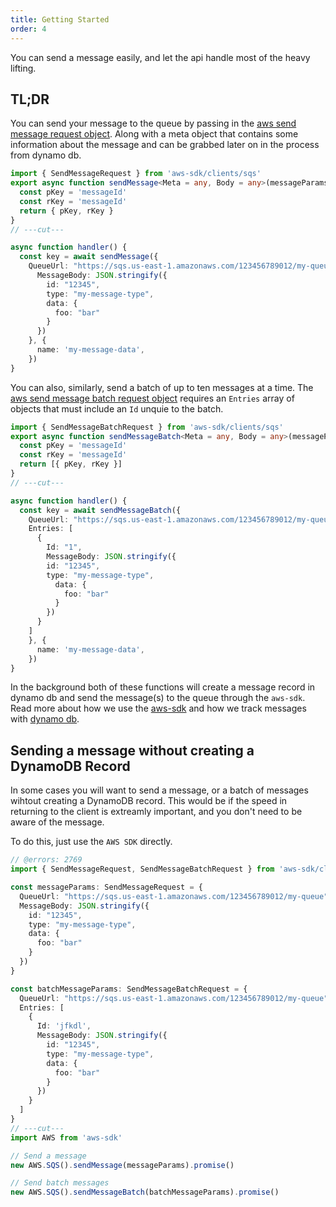 ```yaml
---
title: Getting Started
order: 4
---
```


You can send a message easily, and let the api handle most of the heavy lifting. 

## TL;DR

You can send your message to the queue by passing in the [aws send message request object](https://docs.aws.amazon.com/AWSJavaScriptSDK/latest/AWS/SQS.html#sendMessage-property). Along with a meta object that contains some information about the message and can be grabbed later on in the process from dynamo db.

```ts twoslash
import { SendMessageRequest } from 'aws-sdk/clients/sqs'
export async function sendMessage<Meta = any, Body = any>(messageParams: SendMessageRequest, meta?: Meta) { 
  const pKey = 'messageId'
  const rKey = 'messageId'
  return { pKey, rKey }
}
// ---cut---

async function handler() {
  const key = await sendMessage({
    QueueUrl: "https://sqs.us-east-1.amazonaws.com/123456789012/my-queue",
      MessageBody: JSON.stringify({
        id: "12345",
        type: "my-message-type",
        data: {
          foo: "bar"
        }
      })
    }, {
      name: 'my-message-data',
    })
}

```

You can also, similarly, send a batch of up to ten messages at a time. The [aws send message batch request object](https://docs.aws.amazon.com/AWSJavaScriptSDK/latest/AWS/SQS.html#sendMessageBatch-property) requires an `Entries` array of objects that must include an `Id` unquie to the batch.

```ts twoslash
import { SendMessageBatchRequest } from 'aws-sdk/clients/sqs'
export async function sendMessageBatch<Meta = any, Body = any>(messageParams: SendMessageBatchRequest, meta?: Meta) {
  const pKey = 'messageId'
  const rKey = 'messageId'
  return [{ pKey, rKey }]
}
// ---cut---

async function handler() {
  const key = await sendMessageBatch({
    QueueUrl: "https://sqs.us-east-1.amazonaws.com/123456789012/my-queue",
    Entries: [
      {
        Id: "1",
        MessageBody: JSON.stringify({
        id: "12345",
        type: "my-message-type",
          data: {
            foo: "bar"
          }
        })
      }
    ]
    }, {
      name: 'my-message-data',
    })
}

```

In the background both of these functions will create a message record in dynamo db and send the message(s) to the queue through the `aws-sdk`. Read more about how we use the [aws-sdk](/sending-a-message/the-sqs-sdk) and how we track messages with [dynamo db](/sending-a-message/our-dynamo-record).

## Sending a message without creating a DynamoDB Record
In some cases you will want to send a message, or a batch of messages wihtout creating a DynamoDB record. This would be if the speed in returning to the client is extreamly important, and you don't need to be aware of the message.

To do this, just use the `AWS SDK` directly.

```ts twoslash
// @errors: 2769
import { SendMessageRequest, SendMessageBatchRequest } from 'aws-sdk/clients/sqs'

const messageParams: SendMessageRequest = {
  QueueUrl: "https://sqs.us-east-1.amazonaws.com/123456789012/my-queue",
  MessageBody: JSON.stringify({
    id: "12345",
    type: "my-message-type",
    data: {
      foo: "bar"
    }
  })
}

const batchMessageParams: SendMessageBatchRequest = {
  QueueUrl: "https://sqs.us-east-1.amazonaws.com/123456789012/my-queue",
  Entries: [
    {
      Id: 'jfkdl',
      MessageBody: JSON.stringify({
        id: "12345",
        type: "my-message-type",
        data: {
          foo: "bar"
        }
      })
    }
  ]
}
// ---cut---
import AWS from 'aws-sdk'

// Send a message
new AWS.SQS().sendMessage(messageParams).promise()

// Send batch messages
new AWS.SQS().sendMessageBatch(batchMessageParams).promise()
```